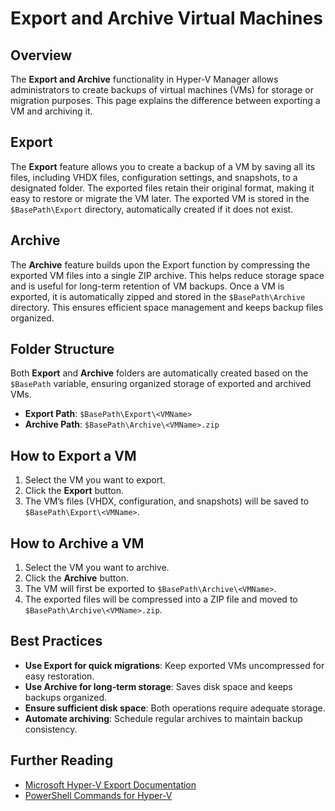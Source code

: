 # Export and Archive Virtual Machines

## Overview
The **Export and Archive** functionality in Hyper-V Manager allows administrators to create backups of virtual machines (VMs) for storage or migration purposes. This page explains the difference between exporting a VM and archiving it.

## Export
The **Export** feature allows you to create a backup of a VM by saving all its files, including VHDX files, configuration settings, and snapshots, to a designated folder. The exported files retain their original format, making it easy to restore or migrate the VM later. The exported VM is stored in the `$BasePath\Export` directory, automatically created if it does not exist.

## Archive
The **Archive** feature builds upon the Export function by compressing the exported VM files into a single ZIP archive. This helps reduce storage space and is useful for long-term retention of VM backups. Once a VM is exported, it is automatically zipped and stored in the `$BasePath\Archive` directory. This ensures efficient space management and keeps backup files organized.

## Folder Structure
Both **Export** and **Archive** folders are automatically created based on the `$BasePath` variable, ensuring organized storage of exported and archived VMs.

- **Export Path**: `$BasePath\Export\<VMName>`
- **Archive Path**: `$BasePath\Archive\<VMName>.zip`

## How to Export a VM
1. Select the VM you want to export.
2. Click the **Export** button.
3. The VM’s files (VHDX, configuration, and snapshots) will be saved to `$BasePath\Export\<VMName>`.

## How to Archive a VM
1. Select the VM you want to archive.
2. Click the **Archive** button.
3. The VM will first be exported to `$BasePath\Archive\<VMName>`.
4. The exported files will be compressed into a ZIP file and moved to `$BasePath\Archive\<VMName>.zip`.

## Best Practices
- **Use Export for quick migrations**: Keep exported VMs uncompressed for easy restoration.
- **Use Archive for long-term storage**: Saves disk space and keeps backups organized.
- **Ensure sufficient disk space**: Both operations require adequate storage.
- **Automate archiving**: Schedule regular archives to maintain backup consistency.

## Further Reading
- [Microsoft Hyper-V Export Documentation](https://docs.microsoft.com/en-us/virtualization/hyper-v/)
- [PowerShell Commands for Hyper-V](https://docs.microsoft.com/en-us/powershell/module/hyper-v/)

